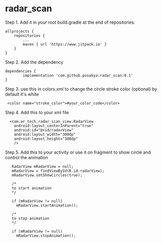 # radar_scan


Step 1. Add it in your root build.gradle at the end of repositories:


    allprojects {
		repositories {
			...
			maven { url 'https://www.jitpack.io' }
		}
	}
	
  
  
  
  
  
  
   Step 2. Add the dependency
  
  
  
  
  
  
  
  
	dependencies {
	        implementation 'com.github.posakya:radar_scan:0.1'
	}
  
  Step 3. use this in colors.xml to change the circle stroke color (optional) by default it's white
  
  
     <color name="stroke_color">#your_color_code</color>
  
  
  Step 4. Add this to your xml file
  
      <com.ar_tech.radar_scan_view.RadarView
        android:layout_centerInParent="true"
        android:id="@+id/radarView"
        android:layout_width="300dp"
        android:layout_height="300dp"
        />
        
  Step 5. Add this to your activity or use it on fragment to show circle and control the animation
     
      
       RadarView mRadarView = null;
       mRadarView = findViewById(R.id.radarView);
       mRadarView.setShowCircles(true);
      
       /*
       to start animation
       */
       
       if (mRadarView != null)
         mRadarView.startAnimation();
                    
       /*
       to stop animation
       */
       
       if (mRadarView != null)
         mRadarView.stopAnimation();
      
      
